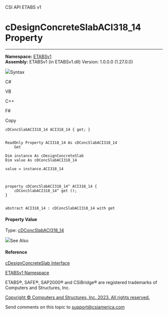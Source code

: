 ﻿

CSI API ETABS v1

# cDesignConcreteSlabACI318_14 Property  
  
---  
  
**Namespace:** [ETABSv1](2780f1b8-2033-5289-2298-1cdb2a7508d9.htm)  
**Assembly:** ETABSv1 (in ETABSv1.dll) Version: 1.0.0.0 (1.27.0.0)

![](../icons/SectionExpanded.png)Syntax

C#

VB

C++

F#

Copy

    
    
    cDConcSlabACI318_14 ACI318_14 { get; }
    
    
    ReadOnly Property ACI318_14 As cDConcSlabACI318_14
    	Get
    
    Dim instance As cDesignConcreteSlab
    Dim value As cDConcSlabACI318_14
    
    value = instance.ACI318_14
    
    
    
    property cDConcSlabACI318_14^ ACI318_14 {
    	cDConcSlabACI318_14^ get ();
    }
    
    
    abstract ACI318_14 : cDConcSlabACI318_14 with get
    

#### Property Value

Type: [cDConcSlabACI318_14](059283ad-35d5-aba4-c96a-29dfafca6523.htm)

![](../icons/SectionExpanded.png)See Also

#### Reference

[cDesignConcreteSlab Interface](a5c5241b-dd55-b98a-9865-6841fb277116.htm)

[ETABSv1 Namespace](2780f1b8-2033-5289-2298-1cdb2a7508d9.htm)

ETABS®, SAFE®, SAP2000® and CSiBridge® are registered trademarks of Computers
and Structures, Inc.  

[Copyright © Computers and Structures, Inc. 2023. All rights
reserved.](http://www.csiamerica.com)

Send comments on this topic to
[support@csiamerica.com](mailto:support%40csiamerica.com?Subject=CSI%20API%20ETABS%20v1)

